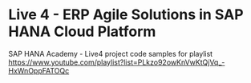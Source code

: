 Live 4 - ERP Agile Solutions in SAP HANA Cloud Platform
=======================================================

SAP HANA Academy - Live4 project code samples for playlist https://www.youtube.com/playlist?list=PLkzo92owKnVwKtQjVq_-HxWnOppFATOQc
